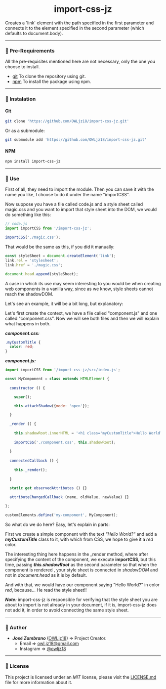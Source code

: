 <h1 align="center">import-css-jz</h1>

Creates a 'link' element with the path specified in the first parameter and connects it to the element specified in the second parameter (which defaults to document.body).

- - -

### 📝 Pre-Requirements ### 

All the pre-requisites mentioned here are not necessary, only the one you choose to install.

  * [git](https://git-scm.com/) To clone the repository using git.
  * [npm](https://npmjs.com) To install the package using npm.

- - - 

### 🔧 Instalation ### 

#### Git

``` sh
git clone 'https://github.com/OWLjz18/import-css-jz.git'
```

Or as a submodule:

``` sh
git submodule add 'https://github.com/OWLjz18/import-css-jz.git'
```

#### NPM

``` sh
npm install import-css-jz
```

- - - 

### 🔎 Use ### 

First of all, they need to import the module. Then you can save it with the name you like, I choose to do it under the name "importCSS".

Now suppose you have a file called code.js and a style sheet called magic.css and you want to import that style sheet into the DOM, we would do something like this:

``` javascript
// code.js
import importCSS from '/import-css-jz';

importCSS('./magic.css');
```

That would be the same as this, if you did it manually:

``` javascript
const styleSheet = document.createElement('link');
link.rel = 'stylesheet';
link.href = './magic.css';

document.head.append(styleSheet);
```

A case in which its use may seem interesting to you would be when creating web components in a vanilla way, since as we know, style sheets cannot reach the shadowDOM.

Let's see an example, it will be a bit long, but explanatory:

Let's first create the context, we have a file called "component.js" and one called "component.css". Now we will see both files and then we will explain what happens in both.

**_component.css:_**

``` css
.myCustomTitle {
  color: red;
}
```

**_component.js:_**

``` javascript
import importCSS from '/import-css-jz/src/index.js';

const MyComponent = class extends HTMLElement {
  
  constructor () {

    super();

    this.attachShadow({mode: 'open'});

  }
  
  _render () {
    
    this.shadowRoot.innerHTML = '<h1 class="myCustomTitle">Hello World?</h1>';
    
    importCSS('./component.css', this.shadowRoot);
    
  }
  
  connectedCallback () {
    
    this._render();
    
  }
  
  static get observedAttributes () {}

  attributeChangedCallback (name, oldValue, newValue) {}

};

customElements.define('my-component', MyComponent);
```

So what do we do here? Easy, let's explain in parts:

First we create a simple component with the text _"Hello World?"_ and add a **_myCustomTitle_** class to it, with which from CSS, we hope to give it a _red_ color.

The interesting thing here happens in the \_render method, where after specifying the content of the component, we execute **importCSS**, but this time, passing **_this.shadowRoot_** as the second parameter so that when the component is rendered , your style sheet is connected in _shadowDOM_ and not in _document.head_ as it is by default.

And with that, we would have our component saying "Hello World?" in color _red_, because... He read the style sheet!!

**_Note:_** import-css-jz is responsible for verifying that the style sheet you are about to import is not already in your document, if it is, import-css-jz does not add it, in order to avoid connecting the same style sheet.

- - -

### 🦉 Author ###

  * *__José Zambrano__* ([OWLjz18](https://github.com/OWLjz18)) => Project Creator.
    * Email => <owl.jz18@gmail.com>
    * Instagram => [@owljz18](https://instagram.com/owljz18)

- - -

### 📃 License ###

This project is licensed under an _MIT_ license, please visit the [LICENSE.md](./LICENSE.md) file for more information about it.
